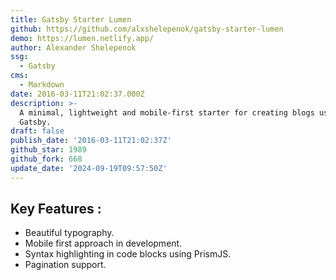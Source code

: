 ```yaml
---
title: Gatsby Starter Lumen
github: https://github.com/alxshelepenok/gatsby-starter-lumen
demo: https://lumen.netlify.app/
author: Alexander Shelepenok
ssg:
  - Gatsby
cms:
  - Markdown
date: 2016-03-11T21:02:37.000Z
description: >-
  A minimal, lightweight and mobile-first starter for creating blogs uses
  Gatsby.
draft: false
publish_date: '2016-03-11T21:02:37Z'
github_star: 1989
github_fork: 668
update_date: '2024-09-19T09:57:50Z'
---
```


## Key Features :

- Beautiful typography.
- Mobile first approach in development.
- Syntax highlighting in code blocks using PrismJS.
- Pagination support.
